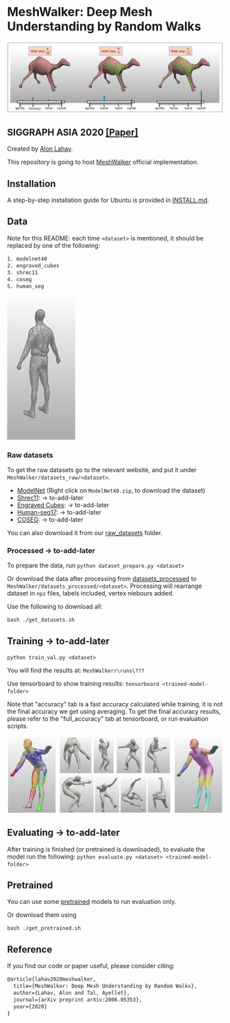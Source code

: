# MeshWalker: Deep Mesh Understanding by Random Walks
<img src='/doc/images/teaser_fig.png'>

## SIGGRAPH ASIA 2020 [[Paper]](https://arxiv.org/abs/2006.05353)
Created by [Alon Lahav](mailto:alon.lahav2@gmail.com).

This repository is going to host [MeshWalker](https://arxiv.org/abs/2006.05353) official implementation.

## Installation
A step-by-step installation guide for Ubuntu is provided in [INSTALL.md](./INSTALL.md).

## Data
Note for this README: each time `<dataset>` is mentioned, 
it should be replaced by one of the following:

```
1. modelnet40
2. engraved_cubes
3. shrec11
4. coseg
5. human_seg
```

<img src='/doc/images/segmentaion_edges_human_body.gif'>

### Raw datasets
To get the raw datasets go to the relevant website, 
and put it under `MeshWalker/datasets_raw/<dataset>`. 
- [ModelNet](https://modelnet.cs.princeton.edu/)
  (Right click on `ModelNet40.zip`, to download the dataset) 
- [Shrec11](): -> to-add-later
- [Engraved Cubes](): -> to-add-later
- [Human-seg17](): -> to-add-later
- [COSEG](): -> to-add-later

You can also download it from our [raw_datasets](https://cgm.technion.ac.il/Computer-Graphics-Multimedia/Software/MeshWalker/mesh_walker_data/datasets_raw/) folder.


### Processed -> to-add-later
To prepare the data, run `python dataset_prepare.py <dataset>`

Or download the data after processing from 
[datasets_processed](https://cgm.technion.ac.il/Computer-Graphics-Multimedia/Software/MeshWalker/mesh_walker_data/datasets_processed/)
to `MeshWalker/datasets_processed/<dataset>`. 
Processing will rearrange dataset in `npz` files, labels included, vertex niebours added.

Use the following to download all:
```
bash ./get_datasets.sh
```
 
## Training -> to-add-later
```
python train_val.py <dataset>
```
You will find the results at: `MeshWalkerr\runs\???`

Use tensorboard to show training results: `tensorboard <trained-model-folder>`

Note that "accuracy" tab is a fast accuracy calculated while training, 
it is not the final accuracy we get using averaging.
To get the final accuracy results, please refer to the "full_accuracy" tab at tensorboard, 
or run evaluation scripts.

<img src='/doc/images/2nd_fig.png'>

## Evaluating -> to-add-later
After training is finished (or pretrained is downloaded), 
to evaluate the model run the following: 
`python evaluate.py <dataset> <trained-model-folder>`

## Pretrained   
You can use some [pretrained](https://technionmail-my.sharepoint.com/personal/alon_lahav_campus_technion_ac_il/_layouts/15/onedrive.aspx?id=%2Fpersonal%2Falon%5Flahav%5Fcampus%5Ftechnion%5Fac%5Fil%2FDocuments%2Fmesh%5Fwalker%2Fpretrained)  models to run evaluation only.

Or download them using
```
bash ./get_pretrained.sh
``` 

## Reference
If you find our code or paper useful, please consider citing:
```
@article{lahav2020meshwalker,
  title={MeshWalker: Deep Mesh Understanding by Random Walks},
  author={Lahav, Alon and Tal, Ayellet},
  journal={arXiv preprint arXiv:2006.05353},
  year={2020}
}
```
